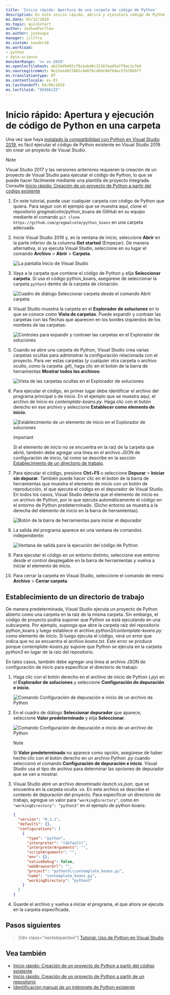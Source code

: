 ```yaml
---
title: 'Inicio rápido: Apertura de una carpeta de código de Python'
description: En este inicio rápido, abrirá y ejecutará código de Python desde una carpeta sin usar un proyecto de Visual Studio (solo Visual Studio 2019).
ms.date: 03/12/2019
ms.topic: quickstart
author: JoshuaPartlow
ms.author: joshuapa
manager: jillfra
ms.custom: seodec18
ms.workload:
- python
- data-science
monikerRange: '>= vs-2019'
ms.openlocfilehash: ab234d9482cf9cbab49c15167ea45aff9ac2c7e6
ms.sourcegitcommit: 0e22ead8234b2c4467bcd0dc047b4ac5fb39b977
ms.translationtype: HT
ms.contentlocale: es-ES
ms.lasthandoff: 04/09/2019
ms.locfileid: "59366125"
---
```

# <a name="quickstart-open-and-run-python-code-in-a-folder"></a>Inicio rápido: Apertura y ejecución de código de Python en una carpeta

Una vez que haya [instalado la compatibilidad con Python en Visual Studio 2019](installing-python-support-in-visual-studio.md), es fácil ejecutar el código de Python existente en Visual Studio 2019 sin crear un proyecto de Visual Studio.

> [!Note]
> Visual Studio 2017 y las versiones anteriores requieren la creación de un proyecto de Visual Studio para ejecutar el código de Python, lo que se puede hacer fácilmente mediante una plantilla de proyecto integrada. Consulte [Inicio rápido: Creación de un proyecto de Python a partir del código existente](quickstart-01-python-in-visual-studio-project-from-existing-code.md)

1. En este tutorial, puede usar cualquier carpeta con código de Python que quiera. Para seguir con el ejemplo que se muestra aquí, clone el repositorio gregmalcolm/python_koans de GitHub en su equipo mediante el comando `git clone https://github.com/gregmalcolm/python_koans` en una carpeta adecuada.

1. Inicie Visual Studio 2019 y, en la ventana de inicio, seleccione **Abrir** en la parte inferior de la columna **Get started** (Empezar). De manera alternativa, si ya ejecuta Visual Studio, seleccione en su lugar el comando **Archivo** > **Abrir** > **Carpeta**.

    ![La pantalla Inicio de Visual Studio](media/quickstart-open-folder/01-open-local-folder.png)

1. Vaya a la carpeta que contiene el código de Python y elija **Seleccionar carpeta**. Si usa el código python_koans, asegúrese de seleccionar la carpeta `python3` dentro de la carpeta de clonación.

    ![Cuadro de diálogo Seleccionar carpeta desde el comando Abrir carpeta](media/quickstart-open-folder/02-select-folder.png)

1. Visual Studio muestra la carpeta en el **Explorador de soluciones** en lo que se conoce como **Vista de carpetas**. Puede expandir y contraer las carpetas con las flechas que aparecen en los bordes izquierdos de los nombres de las carpetas:

    ![Controles para expandir y contraer las carpetas en el Explorador de soluciones](media/quickstart-open-folder/03-expand-collapse-folders.png)

1. Cuando se abre una carpeta de Python, Visual Studio crea varias carpetas ocultas para administrar la configuración relacionada con el proyecto. Para ver estas carpetas (y cualquier otra carpeta o archivo oculto, como la carpeta *.git*), haga clic en el botón de la barra de herramientas **Mostrar todos los archivos**:

    ![Vista de las carpetas ocultas en el Explorador de soluciones](media/quickstart-open-folder/05-view-hidden-folders.png)

1. Para ejecutar el código, en primer lugar debe identificar el archivo del programa principal o de inicio. En el ejemplo que se muestra aquí, el archivo de inicio es *contemplate-koans.py*. Haga clic con el botón derecho en ese archivo y seleccione **Establecer como elemento de inicio**.

    ![Establecimiento de un elemento de inicio en el Explorador de soluciones](media/quickstart-open-folder/06-set-as-startup-item-command.png)

    > [!Important]
    > Si el elemento de inicio no se encuentra en la raíz de la carpeta que abrió, también debe agregar una línea en el archivo JSON de configuración de inicio, tal como se describe en la sección [Establecimiento de un directorio de trabajo](#set-a-working-directory).

1. Para ejecutar el código, presione **Ctrl**+**F5** o seleccione **Depurar** > **Iniciar sin depurar**. También puede hacer clic en el botón de la barra de herramientas que muestra el elemento de inicio con un botón de reproducción, el que ejecuta el código en el depurador de Visual Studio. En todos los casos, Visual Studio detecta que el elemento de inicio es un archivo de Python, por lo que ejecuta automáticamente el código en el entorno de Python predeterminado. (Dicho entorno se muestra a la derecha del elemento de inicio en la barra de herramientas).

    ![Botón de la barra de herramientas para iniciar el depurador](media/quickstart-open-folder/07-start-debug-toolbar.png)

1. La salida del programa aparece en una ventana de comandos independiente:

    ![Ventana de salida para la ejecución del código de Python](media/quickstart-open-folder/08-result-window.png)

1. Para ejecutar el código en un entorno distinto, seleccione ese entorno desde el control desplegable en la barra de herramientas y vuelva a iniciar el elemento de inicio.

1. Para cerrar la carpeta en Visual Studio, seleccione el comando de menú **Archivo** > **Cerrar carpeta**.

## <a name="set-a-working-directory"></a>Establecimiento de un directorio de trabajo

De manera predeterminada, Visual Studio ejecuta un proyecto de Python abierto como una carpeta en la raíz de la misma carpeta. Sin embargo, el código de proyecto podría suponer que Python se está ejecutando en una subcarpeta. Por ejemplo, suponga que abre la carpeta raíz del repositorio python_koans y luego establece el archivo *python3/contemplate-koans.py* como elemento de inicio. Si luego ejecuta el código, verá un error que indica que no se encuentra el archivo *koans.txt*. Este error se produce porque *contemplate-koans.py* supone que Python se ejecuta en la carpeta *python3* en lugar de la raíz del repositorio.

En tales casos, también debe agregar una línea al archivo JSON de configuración de inicio para especificar el directorio de trabajo:

1. Haga clic con el botón derecho en el archivo de inicio de Python (*.py*) en el **Explorador de soluciones** y seleccione **Configuración de depuración e inicio**.

    ![Comando Configuración de depuración e inicio de un archivo de Python](media/quickstart-open-folder/09-debug-launch-settings-menu-command.png)

1. En el cuadro de diálogo **Seleccionar depurador** que aparece, seleccione **Valor predeterminado** y elija **Seleccionar**.

    ![Comando Configuración de depuración e inicio de un archivo de Python](media/quickstart-open-folder/10-select-debugger.png)

    > [!Note]
    > Si **Valor predeterminado** no aparece como opción, asegúrese de haber hecho clic con el botón derecho en un archivo Python *.py* cuando seleccionó el comando **Configuración de depuración e inicio**. Visual Studio usa el tipo de archivo para determinar las opciones de depurador que se van a mostrar.

1. Visual Studio abre un archivo denominado *launch.vs.json*, que se encuentra en la carpeta oculta *.vs*. En este archivo se describe el contexto de depuración del proyecto. Para especificar un directorio de trabajo, agregue un valor para `"workingDirectory"`, como en `"workingDirectory": "python3"` en el ejemplo de python-koans:

    ```json
    {
      "version": "0.2.1",
      "defaults": {},
      "configurations": [
        {
          "type": "python",
          "interpreter": "(default)",
          "interpreterArguments": "",
          "scriptArguments": "",
          "env": {},
          "nativeDebug": false,
          "webBrowserUrl": "",
          "project": "python3\\contemplate_koans.py",
          "name": "contemplate_koans.py",
          "workingDirectory": "python3"
        }
      ]
    }
    ```

1. Guarde el archivo y vuelva a iniciar el programa, el que ahora se ejecuta en la carpeta especificada.

## <a name="next-steps"></a>Pasos siguientes

> [!div class="nextstepaction"]
> [Tutorial: Uso de Python en Visual Studio](tutorial-working-with-python-in-visual-studio-step-01-create-project.md)

## <a name="see-also"></a>Vea también

- [Inicio rápido: Creación de un proyecto de Python a partir del código existente](quickstart-01-python-in-visual-studio-project-from-existing-code.md)
- [Inicio rápido: Creación de un proyecto de Python a partir de un repositorio](quickstart-03-python-in-visual-studio-project-from-repository.md)
- [Identificación manual de un intérprete de Python existente](managing-python-environments-in-visual-studio.md#manually-identify-an-existing-environment)

